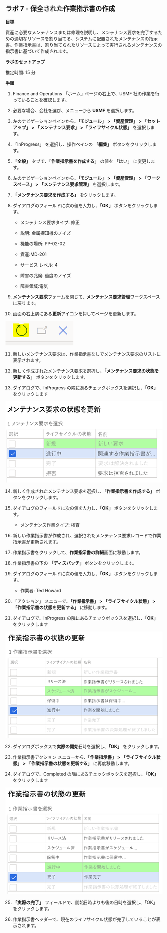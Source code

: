 ﻿---
lab:
    title: 'ラボ 7: 保全された作業指示書の作成'
    module: 'モジュール 1: Microsoft Dynamics 365 Supply Chain Management の基礎を学ぶ'
---

## ラボ 7 - 保全された作業指示書の作成

**目標**

資産に必要なメンテナンスまたは修理を説明し、メンテナンス要求を完了するための適切なリソースを割り当てる、システムに配置されたメンテナンスの指示書。作業指示書は、割り当てられたリソースによって実行されるメンテナンスの指示書に基づいて作成されます。

**ラボのセットアップ**

推定時間: 15 分

**手順**

1. Finance and Operations 「ホーム」ページの右上で、USMF 社の作業を行っていることを確認します。

2. 必要な場合、会社を選び、メニューから **USMF** を選択します。

3. 左のナビゲーションペインから、**「モジュール」** **&gt; 「資産管理」 &gt; 「セットアップ」 &gt; 「メンテナンス要求」 &gt; 「ライフサイクル状態」** を選択します。

4. 「InProgress」 を選択し、操作ペインの **「編集」** ボタンをクリックします。

5. **「全般」** タブで、**「作業指示書を作成する」** の値を 「はい」 に変更します。

6. 左のナビゲーションペインから、**「モジュール」** **&gt; 「資産管理」 &gt; 「ワークスペース」 &gt; 「メンテナンス要求管理」** を選択します。

7. **「メンテナンス要求を作成する」** をクリックします。

8. ダイアログのフィールドに次の値を入力し、**「OK」** ボタンをクリックします。

	- メンテナンス要求タイプ: 修正

	- 説明: 金属探知機のノイズ

	- 機能の場所: PP-02-02

	- 資産:MD-201

	- サービス レベル: 4

	- 障害の兆候: 過度のノイズ

	- 障害領域:電気 

9. **メンテナンス要求**フォームを閉じて、**メンテナンス要求管理**ワークスペースに戻ります。

10. 画面の右上隅にある**更新**アイコンを押してページを更新します。

![更新アイコンのスクリーンショット](./media/lab-create-a-maintenance-request-01.png)

11. 新しいメンテナンス要求は、作業指示書なしでメンテナンス要求のリストに表示されます。

12. 新しく作成されたメンテナンス要求を選択し、**「メンテナンス要求の状態を更新する」** ボタンをクリックします。 

13. ダイアログで、InProgress の隣にあるチェックボックスを選択し、**「OK」** をクリックします

![選択するライン アイテムのスクリーンショット](./media/lab-create-a-maintenance-request-02.png) 


14. 新しく作成されたメンテナンス要求を選択し、**「作業指示書を作成する」** ボタンをクリックします。 

15. ダイアログのフィールドに次の値を入力し、**「OK」** ボタンをクリックします。

	- メンテナンス作業タイプ: 検査

16. 新しい作業指示書が作成され、選択されたメンテナンス要求レコードで作業指示書が更新されます。

17. 作業指示書をクリックして、**作業指示書の詳細**画面に移動します。

18. 作業指示書の下の **「ディスパッチ」** ボタンをクリックします。

19. ダイアログのフィールドに次の値を入力し、**「OK」** ボタンをクリックします。

	- 作業者: Ted Howard

20. 「アクション」 メニューで、**「作業指示書」 &gt; 「ライフサイクル状態」 &gt; 「作業指示書の状態を更新する」** に移動します。

21. ダイアログで、InProgress の隣にあるチェックボックスを選択し、**「OK」** をクリックします

![選択するライン アイテムのスクリーンショット](./media/lab-create-a-maintenance-request-03.png)

22. ダイアログボックスで**実際の開始**日時を選択し、**「OK」** をクリックします。

23. 作業指示書アクション メニューから、**「作業指示書」 &gt; 「ライフサイクル状態」 &gt; 「作業指示書の状態を更新する」** に再度移動します。

24. ダイアログで、Completed の隣にあるチェックボックスを選択し、**「OK」** をクリックします

![選択するライン アイテムのスクリーンショット](./media/lab-create-a-maintenance-request-04.png)

25. **「実際の完了」** フィールドで、開始日時よりも後の日時を選択し、「OK」 をクリックします。

26. 作業指示書ヘッダーで、現在のライフサイクル状態が完了していることが表示されます。
